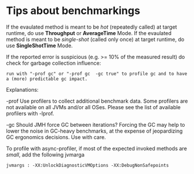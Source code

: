 Tips about benchmarkings
========================

If the evaulated method is meant to be _hot_ (repeatedly called) at target runtime, do use **Throughput** or **AverageTime** Mode.
If the evaulated method is meant to be _single-shot_ (called only once) at target runtime, do use **SingleShotTime** Mode.

If the reported error is suspicious (e.g. >= 10% of the measured result) do check for garbage collection influence:

    run with "-prof gc" or "-prof gc  -gc true" to profile gc and to have a (more) predictable gc impact.

Explanations:

 -prof <profiler>            Use profilers to collect additional benchmark data.
                              Some profilers are not available on all JVMs and/or
                              all OSes. Please see the list of available profilers
                              with -lprof.

 -gc <boolean>               Should JMH force GC between iterations? Forcing
                              the GC may help to lower the noise in GC-heavy benchmarks,
                              at the expense of jeopardizing GC ergonomics decisions.
                              Use with care.

To profile with async-profiler, if most of the expected invoked methods are _small_, add the following jvmarga

    jvmargs : -XX:UnlockDiagnosticVMOptions -XX:DebugNonSafepoints